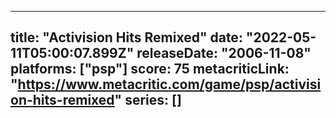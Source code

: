 
---
title: "Activision Hits Remixed"
date: "2022-05-11T05:00:07.899Z"
releaseDate: "2006-11-08"
platforms: ["psp"]
score: 75
metacriticLink: "https://www.metacritic.com/game/psp/activision-hits-remixed"
series: []
---
